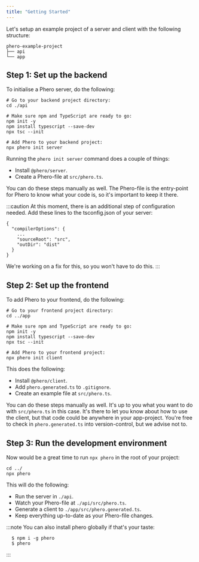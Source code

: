 ```yaml
---
title: "Getting Started"
---
```


Let's setup an example project of a server and client with the following structure:

```
phero-example-project
├── api
└── app
```

## Step 1: Set up the backend

To initialise a Phero server, do the following:

```
# Go to your backend project directory:
cd ./api
​
# Make sure npm and TypeScript are ready to go:
npm init -y
npm install typescript --save-dev
npx tsc --init
​
# Add Phero to your backend project:
npx phero init server
```

Running the `phero init server` command does a couple of things:

- Install `@phero/server`.
- Create a Phero-file at `src/phero.ts`.

You can do these steps manually as well. The Phero-file is the entry-point for Phero to know what your code is, so it's important to keep it there.

:::caution
At this moment, there is an additional step of configuration needed. Add these lines to the tsconfig.json of your server:

```
{
  "compilerOptions": {
    ...
    "sourceRoot": "src",
    "outDir": "dist"
  }
}
```

We're working on a fix for this, so you won't have to do this.
:::

## Step 2: Set up the frontend

To add Phero to your frontend, do the following:

```
# Go to your frontend project directory:
cd ../app

# Make sure npm and TypeScript are ready to go:
npm init -y
npm install typescript --save-dev
npx tsc --init

# Add Phero to your frontend project:
npx phero init client
```

This does the following:

- Install `@phero/client`.
- Add `phero.generated.ts` to `.gitignore`.
- Create an example file at `src/phero.ts`.

You can do these steps manually as well. It's up to you what you want to do with `src/phero.ts` in this case. It's there to let you know about how to use the client, but that code could be anywhere in your app-project. You're free to check in `phero.generated.ts` into version-control, but we advise not to.

## Step 3: Run the development environment

Now would be a great time to run `npx phero` in the root of your project:

```
cd ../
npx phero
```

This will do the following:

- Run the server in `./api`.
- Watch your Phero-file at `./api/src/phero.ts`.
- Generate a client to `./app/src/phero.generated.ts`.
- Keep everything up-to-date as your Phero-file changes.

:::note
You can also install phero globally if that's your taste:

```
  $ npm i -g phero
  $ phero
```

:::
